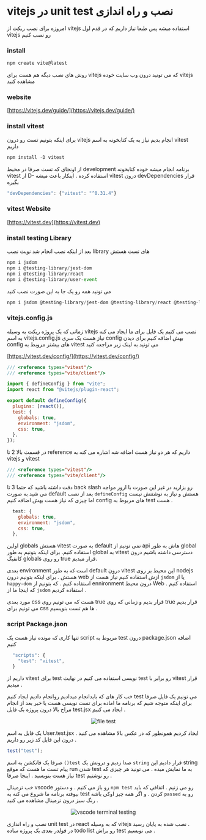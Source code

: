 # vitejs در unit test نصب و راه اندازی

امروزه برای نصب ریکت از  vitejs
استفاده میشه پس طبعا نیاز داریم که در قدم اول vitejs
رو نصب کنیم

### install

```javascript
npm create vite@latest
```

روش های نصب دیگه هم هست برای vitejs که می تونید 
درون وب سایت خوده vitejs مشاهده کنید 

### website

[https://vitejs.dev/guide/](https://vitejs.dev/guide/)

### install vitest

برای اینکه بتونیم تست رو درون vitejs
 انجام بدیم نیاز  به یک کتابخونه به اسم vitest داریم 


```javascript
npm install -D vitest
```

از اونجای که تست صرفا در محیط development برنامه انجام میشه 
خوده کتابخونه vitest از D- استفاده کرده .
اینکار باعث میشه vitest درون devDependencies قرار بگیره

```javascript
"devDependencies": {"vitest": "^0.31.4"}
```

### vitest Website

[https://vitest.dev](https://vitest.dev)

### install testing Library

بعد از اینکه نصب انجام شد نوبت نصب library های تست هستش 

```javascript
npm i jsdom
npm i @testing-library/jest-dom
npm i @testing-library/react
npm i @testing-library/user-event
```

می تونید همه رو یک جا به این صورت نصب کنید

```javascript
npm i jsdom @testing-library/jest-dom @testing-library/react @testing-library/user-event
```

### vitejs.config.js

زمانی که یک پروژه ریکت به وسیله vitejs
نصب می کنیم یک فایل برای ما ایجاد می کنه به اسم vitejs.config.js
نیاز هست یک سری config بهش اضافه کنیم
برای دیدن config های بیشتر مروبط به vitest می تونید به لینک زیر مراجعه کنید


[https://vitest.dev/config/](https://vitest.dev/config/)

```javascript
/// <reference types="vitest"/>
/// <reference types="vite/client"/>

import { defineConfig } from "vite";
import react from "@vitejs/plugin-react";

export default defineConfig({
  plugins: [react()],
  test: {
    globals: true,
    environment: "jsdom",
    css: true,
  },
});
```

در قسمت بالا 2 تا reference داریم که هر دو نیاز هست اضافه شه
اشاره می کنه به vitejs و vitest


```javascript
/// <reference types="vitest"/>
/// <reference types="vite/client"/>
```

دقت داشته باشید که حتما 3 تا back slash رو بزارید
در غیر این صورت با ارور مواجه می شید
به صورت default بعد از نصب `defineConfig`
هستش و نیاز به نوشتنش نیست 
اما چیزی که نیاز هست بهش اضافه کنیم config های مربوط به test هست . 

```javascript
  test: {
    globals: true,
    environment: "jsdom",
    css: true,
  },
```

اولین globals هستش vitest به صورت default نمی تونیم از api هاش به طور global استفاده کنیم.
برای اینکه بتونیم به طور global به vitest دسترسی داشته باشیم درون کانفیگ globals رو روی true قرار میدیم. 


بعدی environment است که به طور default درون vitest این محیط بر روی nodejs هستش . 
برای اینکه بتونیم درون web ازش استفاده کنیم نیاز هست از `jsdom` یا از `happy-dom` استفاده کنیم . 
که بتونیم از ennironment درون محیط Web استفاده کنیم . که اینجا ما از `jsdom` استفاده کردیم . 

مورد بعدی css هست که می تونیم روی true قرار بدیم 
و زمانی که روی true قرار بدیم می تونیم برای css ها هم تست بنویسیم . 

### script Package.json

تنها کاری که مونده نیاز هست یک script مربوط به test 
درون package.json اضافه کنیم 

```javascript
  "scripts": {
    "test": "vitest",
  }
```
داریم از vitest برای test نویسی استفاده می کنیم 
در نهایت test رو برابر با vitest قرار میدیم .

خب کار های که بایدانجام میدادیم روانجام دادیم
ایجاد کنیم test می تونیم یک فایل
صرفا برای اینکه متوجه شیم که برنامه ما
اماده برای تست نویسی هست یا خیر
بعد از انجام مراح بالا درون پروژه یک فایل test.jsx ایجاد می کنیم .



<p align="center">
  <img src="https://github.com/mosenn/test-in-react/assets/91747908/8d65f669-6ff5-4793-a56a-6db40040b93d" alt="file test"/>
</p>


یک فایل به اسم User.test.jsx ایجاد کردیم همونطور که در عکس بالا مشاهده می کنید . 
درون این فایل کد زیر رو داریم . 

```javascript
test("test");
```

صرفا یک فانکشن به اسم `()test` صدا زدیم و درونش یک `string` قرار دادیم این string پیام تست ما هست که موقع run  شدن test به ما نمایش میده . می تونید هر چیزی که نیاز هست بنویسید . اینجا صرفا test رو نوشتیم . 

خب ترمینال vscode رو باز می کنیم . و دستور `npm test` رو می زنیم . اتفاقی که باید بیوفته برنامه ما شروع می کنه به test کردن . 
و اگر همه چیز اوکی باشه  `passed` رو به رنگ سبز درون ترمینال مشاهده می کنید . 


<p align="center">
  <img src="https://github.com/mosenn/test-in-react/assets/91747908/a2528c33-5a32-4c88-b660-b50d368f00d9" alt="vscode terminal testing"/>
</p>

نصب و راه اندازی unit test در react که به وسیله vitejs نصب شده به پایان رسید .
<br/>
در فولدر بعدی یک پروژه ساده todo list رو براش test می نویسیم . 
